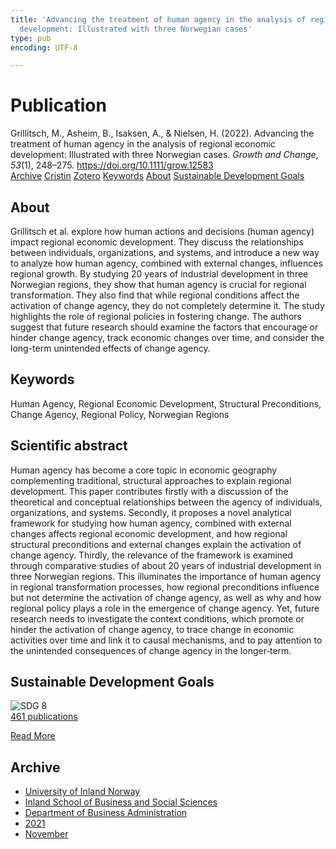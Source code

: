 ```yaml
---
title: 'Advancing the treatment of human agency in the analysis of regional economic
  development: Illustrated with three Norwegian cases'
type: pub
encoding: UTF-8

---
```

<h1>Publication</h1>
<article id="csl-bib-container-UDIXLYCX" class="csl-bib-container">
  <div class="csl-bib-body"> <div class="csl-entry">Grillitsch, M., Asheim, B., Isaksen, A., &#38; Nielsen, H. (2022). Advancing the treatment of human agency in the analysis of regional economic development: Illustrated with three Norwegian cases. <i>Growth and Change</i>, <i>53</i>(1), 248–275. <a href="https://doi.org/10.1111/grow.12583">https://doi.org/10.1111/grow.12583</a></div> </div>
  <div class="csl-bib-buttons">
    <a href="#taxonomy-article-UDIXLYCX" alt="archive" class="csl-bib-button">Archive</a>
    <a href="https://app.cristin.no/results/show.jsf?id=1954625" alt="Cristin" class="csl-bib-button">Cristin</a>
    <a href="http://zotero.org/groups/5881554/items/UDIXLYCX" alt="Zotero" class="csl-bib-button">Zotero</a>
    <a href="#keywords-article-UDIXLYCX" alt="keywords" class="csl-bib-button">Keywords</a>
    <a href="#about-article-UDIXLYCX" alt="about_pub" class="csl-bib-button">About</a>
    <a href="#sdg-article-UDIXLYCX" alt="sdg" class="csl-bib-button">Sustainable Development Goals</a>
  </div>
  <div id="csl-bib-meta-container-UDIXLYCX"></div>
</article>
<div id="csl-bib-meta-UDIXLYCX" class="csl-bib-meta">
  <article id="about-article-UDIXLYCX" class="about_pub-article">
    <h1>About</h1>
    Grillitsch et al. explore how human actions and decisions (human agency) impact regional economic development. They discuss the relationships between individuals, organizations, and systems, and introduce a new way to analyze how human agency, combined with external changes, influences regional growth. By studying 20 years of industrial development in three Norwegian regions, they show that human agency is crucial for regional transformation. They also find that while regional conditions affect the activation of change agency, they do not completely determine it. The study highlights the role of regional policies in fostering change. The authors suggest that future research should examine the factors that encourage or hinder change agency, track economic changes over time, and consider the long-term unintended effects of change agency.
  </article>
  <article id="keywords-article-UDIXLYCX" class="keywords-article">
    <h1>Keywords</h1>
    Human Agency, Regional Economic Development, Structural Preconditions, Change Agency, Regional Policy, Norwegian Regions
  </article>
  <article id="abstract-article-UDIXLYCX" class="abstract-article">
    <h1>Scientific abstract</h1>
    Human agency has become a core topic in economic geography complementing traditional, structural approaches to explain regional development. This paper contributes firstly with a discussion of the theoretical and conceptual relationships between the agency of individuals, organizations, and systems. Secondly, it proposes a novel analytical framework for studying how human agency, combined with external changes affects regional economic development, and how regional structural preconditions and external changes explain the activation of change agency. Thirdly, the relevance of the framework is examined through comparative studies of about 20 years of industrial development in three Norwegian regions. This illuminates the importance of human agency in regional transformation processes, how regional preconditions influence but not determine the activation of change agency, as well as why and how regional policy plays a role in the emergence of change agency. Yet, future research needs to investigate the context conditions, which promote or hinder the activation of change agency, to trace change in economic activities over time and link it to causal mechanisms, and to pay attention to the unintended consequences of change agency in the longer‐term.
  </article>
  <article id="sdg-article-UDIXLYCX" class="sdg-article">
    <h1>Sustainable Development Goals</h1>
    <div class="sdg-container"><div id="sdg8" class="sdg">
        <img src="{{< params subfolder >}}images/sdg/sdg08_en.png" class="image" alt="SDG 8">
        <div class="sdg-overlay">
          <a href="{{< params subfolder >}}en/archive/?sdg=8#archive" class="sdg-publication-count"><span>461</span> publications</a>
          <p><a href="https://sdgs.un.org/goals/goal8" class="sdg-read-more">Read More</a></p>
        </div>
      </div></div>
  </article>
  <article id="taxonomy-article-UDIXLYCX" class="taxonomy-article">
    <h1>Archive</h1>
    <ul>
      <li><a href="{{< params subfolder >}}en/archive/?key=3DCRN523">University of Inland Norway</a></li>
      <li><a href="{{< params subfolder >}}en/archive/?key=DU8Q9LN9">Inland School of Business and Social Sciences</a></li>
      <li><a href="{{< params subfolder >}}en/archive/?key=3IQA89I8">Department of Business Administration</a></li>
      <li><a href="{{< params subfolder >}}en/archive/?key=39DV3H9E">2021</a></li>
      <li><a href="{{< params subfolder >}}en/archive/?key=A8ZU4SNW">November</a></li>
    </ul>
  </article>
</div>
